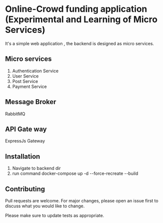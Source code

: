 # Online-Crowd funding application (Experimental and Learning of Micro Services)

It's a simple web application , the backend is designed as micro services.

## Micro services
1) Authentication Service
2) User Service
3) Post Service
4) Payment Service

## Message Broker
RabbitMQ

## API Gate way
ExpressJs Gateway

## Installation
1) Navigate to backend dir
2) run command    docker-compose up -d --force-recreate --build

## Contributing
Pull requests are welcome. For major changes, please open an issue first to discuss what you would like to change.

Please make sure to update tests as appropriate.


